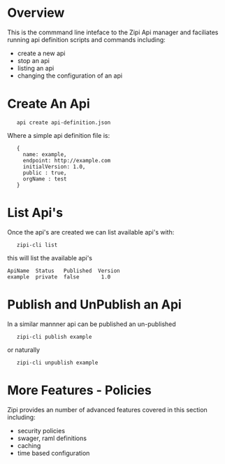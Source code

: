 # Overview 

This is the commmand line inteface to the Zipi Api manager and faciliates running api definition scripts and commands including:
* create a new api 
* stop an api 
* listing an api 
* changing the configuration of an api 

# Create An Api 

```
   api create api-definition.json
```

Where a simple api definition file is:

```
   {
     name: example,
     endpoint: http://example.com 
     initialVersion: 1.0,
     public : true,
     orgName : test
   }
```
# List Api's 
Once the api's are created we can list available api's with:

```
   zipi-cli list 
```
this will list the available api's

```
ApiName  Status   Published  Version
example  private  false       1.0
```

# Publish and UnPublish an Api 
In a similar mannner api can be published an un-published 

```
   zipi-cli publish example 
```
or naturally 

```
   zipi-cli unpublish example
```
# More Features - Policies 
Zipi provides an number of advanced features covered in this section including:
* security policies 
* swager, raml definitions
* caching
* time based configuration 



